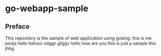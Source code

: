 # go-webapp-sample



## Preface
This repository is the sample of web application using golang.
this is me pooja
hello
helooo
xdggn
gfggv
hello
how are you
this is just a sample
this 
jhhg

